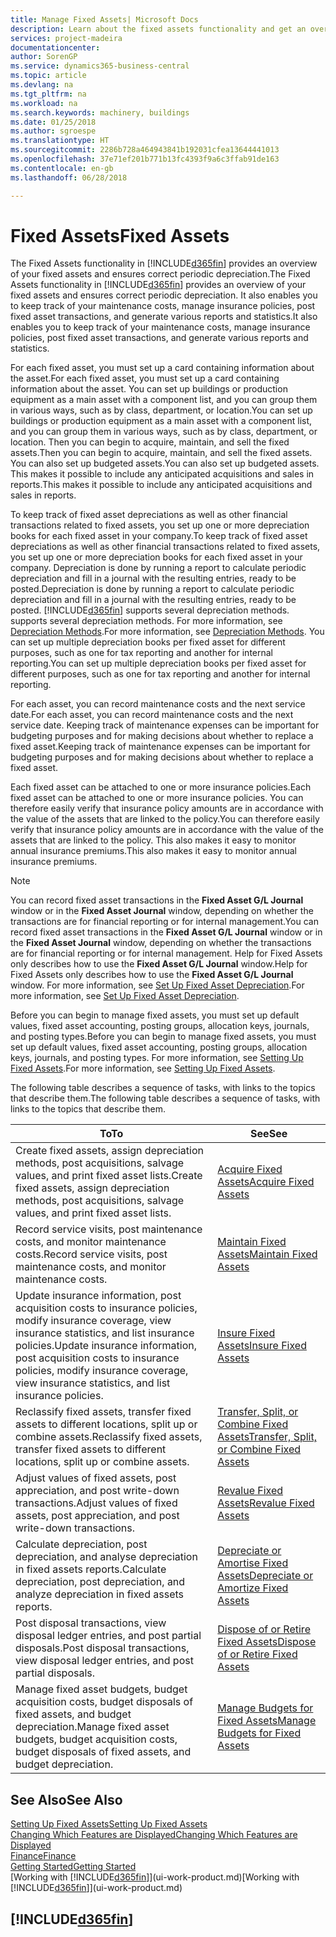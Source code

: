 ```yaml
---
title: Manage Fixed Assets| Microsoft Docs
description: Learn about the fixed assets functionality and get an overview of how to work with fixed assets.
services: project-madeira
documentationcenter: 
author: SorenGP
ms.service: dynamics365-business-central
ms.topic: article
ms.devlang: na
ms.tgt_pltfrm: na
ms.workload: na
ms.search.keywords: machinery, buildings
ms.date: 01/25/2018
ms.author: sgroespe
ms.translationtype: HT
ms.sourcegitcommit: 2286b728a464943841b192031cfea13644441013
ms.openlocfilehash: 37e71ef201b771b13fc4393f9a6c3ffab91de163
ms.contentlocale: en-gb
ms.lasthandoff: 06/28/2018

---
```

# <a name="fixed-assets"></a><span data-ttu-id="2ef10-103">Fixed Assets</span><span class="sxs-lookup"><span data-stu-id="2ef10-103">Fixed Assets</span></span>
<span data-ttu-id="2ef10-104">The Fixed Assets functionality in [!INCLUDE[d365fin](includes/d365fin_md.md)] provides an overview of your fixed assets and ensures correct periodic depreciation.</span><span class="sxs-lookup"><span data-stu-id="2ef10-104">The Fixed Assets functionality in [!INCLUDE[d365fin](includes/d365fin_md.md)] provides an overview of your fixed assets and ensures correct periodic depreciation.</span></span> <span data-ttu-id="2ef10-105">It also enables you to keep track of your maintenance costs, manage insurance policies, post fixed asset transactions, and generate various reports and statistics.</span><span class="sxs-lookup"><span data-stu-id="2ef10-105">It also enables you to keep track of your maintenance costs, manage insurance policies, post fixed asset transactions, and generate various reports and statistics.</span></span>

<span data-ttu-id="2ef10-106">For each fixed asset, you must set up a card containing information about the asset.</span><span class="sxs-lookup"><span data-stu-id="2ef10-106">For each fixed asset, you must set up a card containing information about the asset.</span></span> <span data-ttu-id="2ef10-107">You can set up buildings or production equipment as a main asset with a component list, and you can group them in various ways, such as by class, department, or location.</span><span class="sxs-lookup"><span data-stu-id="2ef10-107">You can set up buildings or production equipment as a main asset with a component list, and you can group them in various ways, such as by class, department, or location.</span></span> <span data-ttu-id="2ef10-108">Then you can begin to acquire, maintain, and sell the fixed assets.</span><span class="sxs-lookup"><span data-stu-id="2ef10-108">Then you can begin to acquire, maintain, and sell the fixed assets.</span></span> <span data-ttu-id="2ef10-109">You can also set up budgeted assets.</span><span class="sxs-lookup"><span data-stu-id="2ef10-109">You can also set up budgeted assets.</span></span> <span data-ttu-id="2ef10-110">This makes it possible to include any anticipated acquisitions and sales in reports.</span><span class="sxs-lookup"><span data-stu-id="2ef10-110">This makes it possible to include any anticipated acquisitions and sales in reports.</span></span>

<span data-ttu-id="2ef10-111">To keep track of fixed asset depreciations as well as other financial transactions related to fixed assets, you set up one or more depreciation books for each fixed asset in your company.</span><span class="sxs-lookup"><span data-stu-id="2ef10-111">To keep track of fixed asset depreciations as well as other financial transactions related to fixed assets, you set up one or more depreciation books for each fixed asset in your company.</span></span> <span data-ttu-id="2ef10-112">Depreciation is done by running a report to calculate periodic depreciation and fill in a journal with the resulting entries, ready to be posted.</span><span class="sxs-lookup"><span data-stu-id="2ef10-112">Depreciation is done by running a report to calculate periodic depreciation and fill in a journal with the resulting entries, ready to be posted.</span></span> [!INCLUDE[d365fin](includes/d365fin_md.md)]<span data-ttu-id="2ef10-113"> supports several depreciation methods.</span><span class="sxs-lookup"><span data-stu-id="2ef10-113"> supports several depreciation methods.</span></span> <span data-ttu-id="2ef10-114">For more information, see [Depreciation Methods](fa-depreciation-methods.md).</span><span class="sxs-lookup"><span data-stu-id="2ef10-114">For more information, see [Depreciation Methods](fa-depreciation-methods.md).</span></span> <span data-ttu-id="2ef10-115">You can set up multiple depreciation books per fixed asset for different purposes, such as one for tax reporting and another for internal reporting.</span><span class="sxs-lookup"><span data-stu-id="2ef10-115">You can set up multiple depreciation books per fixed asset for different purposes, such as one for tax reporting and another for internal reporting.</span></span>

<span data-ttu-id="2ef10-116">For each asset, you can record maintenance costs and the next service date.</span><span class="sxs-lookup"><span data-stu-id="2ef10-116">For each asset, you can record maintenance costs and the next service date.</span></span> <span data-ttu-id="2ef10-117">Keeping track of maintenance expenses can be important for budgeting purposes and for making decisions about whether to replace a fixed asset.</span><span class="sxs-lookup"><span data-stu-id="2ef10-117">Keeping track of maintenance expenses can be important for budgeting purposes and for making decisions about whether to replace a fixed asset.</span></span>

<span data-ttu-id="2ef10-118">Each fixed asset can be attached to one or more insurance policies.</span><span class="sxs-lookup"><span data-stu-id="2ef10-118">Each fixed asset can be attached to one or more insurance policies.</span></span> <span data-ttu-id="2ef10-119">You can therefore easily verify that insurance policy amounts are in accordance with the value of the assets that are linked to the policy.</span><span class="sxs-lookup"><span data-stu-id="2ef10-119">You can therefore easily verify that insurance policy amounts are in accordance with the value of the assets that are linked to the policy.</span></span> <span data-ttu-id="2ef10-120">This also makes it easy to monitor annual insurance premiums.</span><span class="sxs-lookup"><span data-stu-id="2ef10-120">This also makes it easy to monitor annual insurance premiums.</span></span>

> [!NOTE]  
>   <span data-ttu-id="2ef10-121">You can record fixed asset transactions in the **Fixed Asset G/L Journal** window or in the **Fixed Asset Journal** window, depending on whether the transactions are for financial reporting or for internal management.</span><span class="sxs-lookup"><span data-stu-id="2ef10-121">You can record fixed asset transactions in the **Fixed Asset G/L Journal** window or in the **Fixed Asset Journal** window, depending on whether the transactions are for financial reporting or for internal management.</span></span> <span data-ttu-id="2ef10-122">Help for Fixed Assets only describes how to use the **Fixed Asset G/L Journal** window.</span><span class="sxs-lookup"><span data-stu-id="2ef10-122">Help for Fixed Assets only describes how to use the **Fixed Asset G/L Journal** window.</span></span> <span data-ttu-id="2ef10-123">For more information, see [Set Up Fixed Asset Depreciation](fa-how-setup-depreciation.md).</span><span class="sxs-lookup"><span data-stu-id="2ef10-123">For more information, see [Set Up Fixed Asset Depreciation](fa-how-setup-depreciation.md).</span></span>

<span data-ttu-id="2ef10-124">Before you can begin to manage fixed assets, you must set up default values, fixed asset accounting, posting groups, allocation keys, journals, and posting types.</span><span class="sxs-lookup"><span data-stu-id="2ef10-124">Before you can begin to manage fixed assets, you must set up default values, fixed asset accounting, posting groups, allocation keys, journals, and posting types.</span></span> <span data-ttu-id="2ef10-125">For more information, see [Setting Up Fixed Assets](fa-setup.md).</span><span class="sxs-lookup"><span data-stu-id="2ef10-125">For more information, see [Setting Up Fixed Assets](fa-setup.md).</span></span>

<span data-ttu-id="2ef10-126">The following table describes a sequence of tasks, with links to the topics that describe them.</span><span class="sxs-lookup"><span data-stu-id="2ef10-126">The following table describes a sequence of tasks, with links to the topics that describe them.</span></span>

| <span data-ttu-id="2ef10-127">To</span><span class="sxs-lookup"><span data-stu-id="2ef10-127">To</span></span> | <span data-ttu-id="2ef10-128">See</span><span class="sxs-lookup"><span data-stu-id="2ef10-128">See</span></span> |
| --- | --- |
| <span data-ttu-id="2ef10-129">Create fixed assets, assign depreciation methods, post acquisitions, salvage values, and print fixed asset lists.</span><span class="sxs-lookup"><span data-stu-id="2ef10-129">Create fixed assets, assign depreciation methods, post acquisitions, salvage values, and print fixed asset lists.</span></span> |[<span data-ttu-id="2ef10-130">Acquire Fixed Assets</span><span class="sxs-lookup"><span data-stu-id="2ef10-130">Acquire Fixed Assets</span></span>](fa-how-acquire.md) |
| <span data-ttu-id="2ef10-131">Record service visits, post maintenance costs, and monitor maintenance costs.</span><span class="sxs-lookup"><span data-stu-id="2ef10-131">Record service visits, post maintenance costs, and monitor maintenance costs.</span></span> |[<span data-ttu-id="2ef10-132">Maintain Fixed Assets</span><span class="sxs-lookup"><span data-stu-id="2ef10-132">Maintain Fixed Assets</span></span>](fa-how-maintain.md) |
| <span data-ttu-id="2ef10-133">Update insurance information, post acquisition costs to insurance policies, modify insurance coverage, view insurance statistics, and list insurance policies.</span><span class="sxs-lookup"><span data-stu-id="2ef10-133">Update insurance information, post acquisition costs to insurance policies, modify insurance coverage, view insurance statistics, and list insurance policies.</span></span> |[<span data-ttu-id="2ef10-134">Insure Fixed Assets</span><span class="sxs-lookup"><span data-stu-id="2ef10-134">Insure Fixed Assets</span></span>](fa-how-insure.md) |
| <span data-ttu-id="2ef10-135">Reclassify fixed assets, transfer fixed assets to different locations, split up or combine assets.</span><span class="sxs-lookup"><span data-stu-id="2ef10-135">Reclassify fixed assets, transfer fixed assets to different locations, split up or combine assets.</span></span> |[<span data-ttu-id="2ef10-136">Transfer, Split, or Combine Fixed Assets</span><span class="sxs-lookup"><span data-stu-id="2ef10-136">Transfer, Split, or Combine Fixed Assets</span></span>](fa-how-trans-split-combine.md) |
| <span data-ttu-id="2ef10-137">Adjust values of fixed assets, post appreciation, and post write-down transactions.</span><span class="sxs-lookup"><span data-stu-id="2ef10-137">Adjust values of fixed assets, post appreciation, and post write-down transactions.</span></span> |[<span data-ttu-id="2ef10-138">Revalue Fixed Assets</span><span class="sxs-lookup"><span data-stu-id="2ef10-138">Revalue Fixed Assets</span></span>](fa-how-revalue.md) |
| <span data-ttu-id="2ef10-139">Calculate depreciation, post depreciation, and analyse depreciation in fixed assets reports.</span><span class="sxs-lookup"><span data-stu-id="2ef10-139">Calculate depreciation, post depreciation, and  analyze depreciation in fixed assets reports.</span></span> |[<span data-ttu-id="2ef10-140">Depreciate or Amortise Fixed Assets</span><span class="sxs-lookup"><span data-stu-id="2ef10-140">Depreciate or Amortize Fixed Assets</span></span>](fa-how-depreciate-amortize.md) |
| <span data-ttu-id="2ef10-141">Post disposal transactions, view disposal ledger entries, and post partial disposals.</span><span class="sxs-lookup"><span data-stu-id="2ef10-141">Post disposal transactions, view disposal ledger entries, and post partial disposals.</span></span> |[<span data-ttu-id="2ef10-142">Dispose of or Retire Fixed Assets</span><span class="sxs-lookup"><span data-stu-id="2ef10-142">Dispose of or Retire Fixed Assets</span></span>](fa-how-dispose-retire.md) |
| <span data-ttu-id="2ef10-143">Manage fixed asset budgets, budget acquisition costs, budget disposals of fixed assets, and budget depreciation.</span><span class="sxs-lookup"><span data-stu-id="2ef10-143">Manage fixed asset budgets, budget acquisition costs, budget disposals of fixed assets, and budget depreciation.</span></span> |[<span data-ttu-id="2ef10-144">Manage Budgets for Fixed Assets</span><span class="sxs-lookup"><span data-stu-id="2ef10-144">Manage Budgets for Fixed Assets</span></span>](fa-how-manage-budgets.md) |

## <a name="see-also"></a><span data-ttu-id="2ef10-145">See Also</span><span class="sxs-lookup"><span data-stu-id="2ef10-145">See Also</span></span>
[<span data-ttu-id="2ef10-146">Setting Up Fixed Assets</span><span class="sxs-lookup"><span data-stu-id="2ef10-146">Setting Up Fixed Assets</span></span>](fa-setup.md)  
[<span data-ttu-id="2ef10-147">Changing Which Features are Displayed</span><span class="sxs-lookup"><span data-stu-id="2ef10-147">Changing Which Features are Displayed</span></span>](ui-experiences.md)  
[<span data-ttu-id="2ef10-148">Finance</span><span class="sxs-lookup"><span data-stu-id="2ef10-148">Finance</span></span>](finance.md)  
[<span data-ttu-id="2ef10-149">Getting Started</span><span class="sxs-lookup"><span data-stu-id="2ef10-149">Getting Started</span></span>](product-get-started.md)  
<span data-ttu-id="2ef10-150">[Working with [!INCLUDE[d365fin](includes/d365fin_md.md)]](ui-work-product.md)</span><span class="sxs-lookup"><span data-stu-id="2ef10-150">[Working with [!INCLUDE[d365fin](includes/d365fin_md.md)]](ui-work-product.md)</span></span>

## [!INCLUDE[d365fin](includes/free_trial_md.md)]  
 

